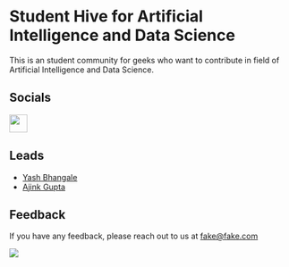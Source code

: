 
# Student Hive for Artificial Intelligence and Data Science
This is an student community for geeks who want to contribute in field of Artificial Intelligence and Data Science.

## Socials

<p align="left"> <a href="https://discord.gg/7YxqH7S9yD" target="_blank" rel="noreferrer"><img src="https://raw.githubusercontent.com/danielcranney/readme-generator/main/public/icons/socials/discord.svg" width="32" height="32" /></a>

## Leads
- [Yash Bhangale](https://github.com/yashbhangale)
- [Ajink Gupta](https://github.com/Ajinkgupta)




## Feedback

If you have any feedback, please reach out to us at fake@fake.com

![](https://komarev.com/ghpvc/?username=SHAIDS-DMCE&label=Visitor+Counter&style=for-the-badge&color=0c94b4)
